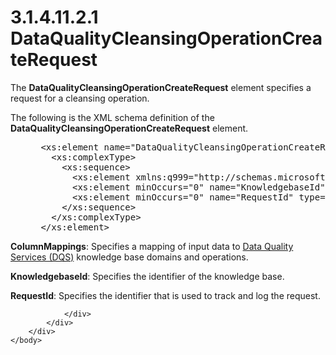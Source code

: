 <html dir="LTR" xmlns:mshelp="http://msdn.microsoft.com/mshelp" xmlns:ddue="http://ddue.schemas.microsoft.com/authoring/2003/5" xmlns:xlink="http://www.w3.org/1999/xlink" xmlns:tool="http://www.microsoft.com/tooltip">
    <head>
        <meta http-equiv="Content-Type" content="text/html; CHARSET=utf-8"></meta>
        <meta name="save" content="history"></meta>
        <title>3.1.4.11.2.1 DataQualityCleansingOperationCreateRequest</title>
        <xml>
            <mshelp:toctitle title="3.1.4.11.2.1 DataQualityCleansingOperationCreateRequest"></mshelp:toctitle>
            <mshelp:rltitle title="[MS-SSMDSWS-15]: DataQualityCleansingOperationCreateRequest"></mshelp:rltitle>
            <mshelp:keyword index="A" term="2e60aabc-79b9-49ab-a80a-09bf96e6924e"></mshelp:keyword>
            <mshelp:attr name="DCSext.ContentType" value="open specification"></mshelp:attr>
            <mshelp:attr name="AssetID" value="2e60aabc-79b9-49ab-a80a-09bf96e6924e"></mshelp:attr>
            <mshelp:attr name="TopicType" value="kbRef"></mshelp:attr>
            <mshelp:attr name="DCSext.Title" value="[MS-SSMDSWS-15]: DataQualityCleansingOperationCreateRequest" />
        </xml>
    </head>
    <body>
        <div id="header">
            <h1 class="heading">3.1.4.11.2.1 DataQualityCleansingOperationCreateRequest</h1>
        </div>
        <div id="mainSection">
            <div id="mainBody">
                <div id="allHistory" class="saveHistory"></div>
                <div id="sectionSection0" class="section" name="collapseableSection">
                    

<p>The <b>DataQualityCleansingOperationCreateRequest</b>
element specifies a request for a cleansing operation.</p>

<p>The following is the XML schema definition of the <b>DataQualityCleansingOperationCreateRequest</b>
element.</p>

<dl>
<dd>
<div><pre> &lt;xs:element name=&quot;DataQualityCleansingOperationCreateRequest&quot; xmlns:xs=&quot;http://www.w3.org/2001/XMLSchema&quot;&gt;
   &lt;xs:complexType&gt;
     &lt;xs:sequence&gt;
       &lt;xs:element xmlns:q999=&quot;http://schemas.microsoft.com/sqlserver/masterdataservices/2009/09&quot; minOccurs=&quot;0&quot; name=&quot;ColumnMappings&quot; nillable=&quot;true&quot; type=&quot;q999:ArrayOfDataSourceFieldMapping&quot; /&gt;
       &lt;xs:element minOccurs=&quot;0&quot; name=&quot;KnowledgebaseId&quot; type=&quot;xs:long&quot; /&gt;
       &lt;xs:element minOccurs=&quot;0&quot; name=&quot;RequestId&quot; type=&quot;ser:guid&quot; /&gt;
     &lt;/xs:sequence&gt;
   &lt;/xs:complexType&gt;
 &lt;/xs:element&gt;
</pre></div>
</dd></dl>

<p><b>ColumnMappings</b>: Specifies a mapping of input
data to <a href="ad350219-f30b-4bac-99e5-6477986f9a7a.html#gt_496f453f-e293-48d7-b1dd-b17794ff1688">Data Quality
Services (DQS)</a> knowledge base domains and operations.</p>

<p><b>KnowledgebaseId</b>: Specifies the identifier of
the knowledge base.</p>

<p><b>RequestId</b>: Specifies the identifier that is
used to track and log the request.</p>


                </div>
            </div>
        </div>
    </body>
</html>